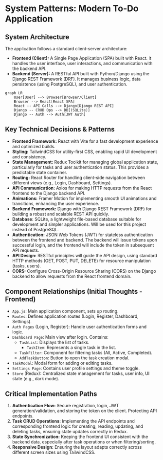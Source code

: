 # System Patterns: Modern To-Do Application

## System Architecture
The application follows a standard client-server architecture:
-   **Frontend (Client):** A Single Page Application (SPA) built with React. It handles the user interface, user interactions, and communication with the backend API.
-   **Backend (Server):** A RESTful API built with Python/Django using the Django REST Framework (DRF). It manages business logic, data persistence (using PostgreSQL), and user authentication.

```mermaid
graph LR
    User[User] --> Browser[Browser/Client]
    Browser --> React[React SPA]
    React -- API Calls --> Django[Django REST API]
    Django -- CRUD Ops --> DB[(SQLite)]
    Django -- Auth --> Auth[JWT Auth]
```

## Key Technical Decisions & Patterns
-   **Frontend Framework:** React with Vite for a fast development experience and optimized builds.
-   **Styling:** TailwindCSS for utility-first CSS, enabling rapid UI development and consistency.
-   **State Management:** Redux Toolkit for managing global application state, particularly for tasks and user authentication status. This provides a predictable state container.
-   **Routing:** React Router for handling client-side navigation between different views (e.g., Login, Dashboard, Settings).
-   **API Communication:** Axios for making HTTP requests from the React frontend to the Django backend API.
-   **Animations:** Framer Motion for implementing smooth UI animations and transitions, enhancing the user experience.
-   **Backend Framework:** Django with Django REST Framework (DRF) for building a robust and scalable REST API quickly.
-   **Database:** SQLite, a lightweight file-based database suitable for development and simpler applications. Will be used for this project instead of PostgreSQL.
-   **Authentication:** JSON Web Tokens (JWT) for stateless authentication between the frontend and backend. The backend will issue tokens upon successful login, and the frontend will include the token in subsequent API requests.
-   **API Design:** RESTful principles will guide the API design, using standard HTTP methods (GET, POST, PUT, DELETE) for resource manipulation (tasks, users).
-   **CORS:** Configure Cross-Origin Resource Sharing (CORS) on the Django backend to allow requests from the React frontend domain.

## Component Relationships (Initial Thoughts - Frontend)
-   `App.js`: Main application component, sets up routing.
-   `Routes`: Defines application routes (Login, Register, Dashboard, Settings).
-   `Auth Pages` (Login, Register): Handle user authentication forms and logic.
-   `Dashboard Page`: Main view after login. Contains:
    -   `TaskList`: Displays the list of tasks.
        -   `TaskItem`: Represents a single task in the list.
    -   `TaskFilter`: Component for filtering tasks (All, Active, Completed).
    -   `AddTaskButton`: Button to open the task creation modal.
-   `TaskModal`: Modal form for adding or editing tasks.
-   `Settings Page`: Contains user profile settings and theme toggle.
-   `Store` (Redux): Centralized state management for tasks, user info, UI state (e.g., dark mode).

## Critical Implementation Paths
1.  **Authentication Flow:** Secure registration, login, JWT generation/validation, and storing the token on the client. Protecting API endpoints.
2.  **Task CRUD Operations:** Implementing the API endpoints and corresponding frontend logic for creating, reading, updating, and deleting tasks, ensuring state updates correctly in Redux.
3.  **State Synchronization:** Keeping the frontend UI consistent with the backend data, especially after task operations or when filtering/sorting.
4.  **Responsive Design:** Ensuring the layout adapts correctly across different screen sizes using TailwindCSS.
